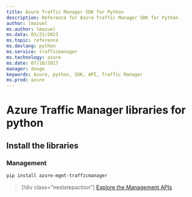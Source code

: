 ```yaml
---
title: Azure Traffic Manager SDK for Python
description: Reference for Azure Traffic Manager SDK for Python
author: lmazuel
ms.author: lmazuel
ms.data: 03/21/2023
ms.topic: reference
ms.devlang: python
ms.service: trafficmanager
ms.technology: azure
ms.date: 07/10/2017
manager: douge
keywords: Azure, python, SDK, API, Traffic Manager
ms.prod: azure
---
```

# Azure Traffic Manager libraries for python

## Install the libraries

### Management

```bash
pip install azure-mgmt-trafficmanager
```

> [!div class="nextstepaction"]
> [Explore the Management APIs](/python/api/overview/azure/trafficmanager/management)